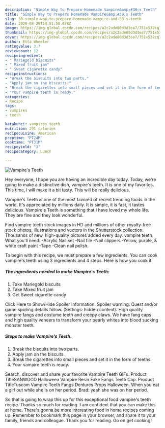 ```yaml
---
description: "Simple Way to Prepare Homemade Vampire&amp;#39;s Teeth"
title: "Simple Way to Prepare Homemade Vampire&amp;#39;s Teeth"
slug: 38-simple-way-to-prepare-homemade-vampire-and-39-s-teeth
date: 2020-08-29T14:51:50.678Z
image: https://img-global.cpcdn.com/recipes/a2c2ade80d3d3ea7/751x532cq70/vampires-teeth-recipe-main-photo.jpg
thumbnail: https://img-global.cpcdn.com/recipes/a2c2ade80d3d3ea7/751x532cq70/vampires-teeth-recipe-main-photo.jpg
cover: https://img-global.cpcdn.com/recipes/a2c2ade80d3d3ea7/751x532cq70/vampires-teeth-recipe-main-photo.jpg
author: Etta Wheeler
ratingvalue: 3.7
reviewcount: 12
recipeingredient:
- " Mariegold biscuits"
- " Mixed fruit jam"
- " Sweet cigarette candy"
recipeinstructions:
- "Break the biscuits into two parts."
- "Apply jam on the biscuits."
- "Break the cigarettes into small pieces and set it in the form of teeths."
- "Your vampire teeth is ready."
categories:
- Recipe
tags:
- vampires
- teeth

katakunci: vampires teeth 
nutrition: 291 calories
recipecuisine: American
preptime: "PT24M"
cooktime: "PT31M"
recipeyield: "3"
recipecategory: Lunch

---
```



![Vampire&#39;s Teeth](https://img-global.cpcdn.com/recipes/a2c2ade80d3d3ea7/751x532cq70/vampires-teeth-recipe-main-photo.jpg)

Hey everyone, I hope you are having an incredible day today. Today, we're going to make a distinctive dish, vampire&#39;s teeth. It is one of my favorites. This time, I will make it a bit tasty. This will be really delicious.

Vampire&#39;s Teeth is one of the most favored of recent trending foods in the world. It's appreciated by millions daily. It is simple, it is fast, it tastes delicious. Vampire&#39;s Teeth is something that I have loved my whole life. They are fine and they look wonderful.

Find vampire teeth stock images in HD and millions of other royalty-free stock photos, illustrations and vectors in the Shutterstock collection. Thousands of new, high-quality pictures added every day. vampire teeth. What you&#39;ll need: -Acrylic Nail set -Nail file -Nail clippers -Yellow, purple, &amp; white craft paint -Tape -Clean nail polish.


To begin with this recipe, we must prepare a few ingredients. You can cook vampire&#39;s teeth using 3 ingredients and 4 steps. Here is how you cook it.

<!--inarticleads1-->

##### The ingredients needed to make Vampire&#39;s Teeth:

1. Take  Mariegold biscuits
1. Take  Mixed fruit jam
1. Get  Sweet cigarette candy


Click Here to Show/Hide Spoiler Information. Spoiler warning: Quest and/or game spoiling details follow. (Settings: hidden content). High quality vampire fangs and costume teeth and creepy claws. We have fang caps and high quality veneers to transform your pearly whites into blood sucking monster teeth. 

<!--inarticleads2-->

##### Steps to make Vampire&#39;s Teeth:

1. Break the biscuits into two parts.
1. Apply jam on the biscuits.
1. Break the cigarettes into small pieces and set it in the form of teeths.
1. Your vampire teeth is ready.


Search, discover and share your favorite Vampire Teeth GIFs. Product TitleSANWOOD Halloween Vampire Resin Fake Fangs Teeth Cap. Product TitleTuscom Vampire Teeth Fangs Dentures Props Halloween. When you eat a girl out while she is on her period. Brad: yeah she was on her period. 

So that is going to wrap this up for this exceptional food vampire&#39;s teeth recipe. Thanks so much for reading. I am confident that you can make this at home. There's gonna be more interesting food in home recipes coming up. Remember to bookmark this page in your browser, and share it to your family, friends and colleague. Thank you for reading. Go on get cooking!
